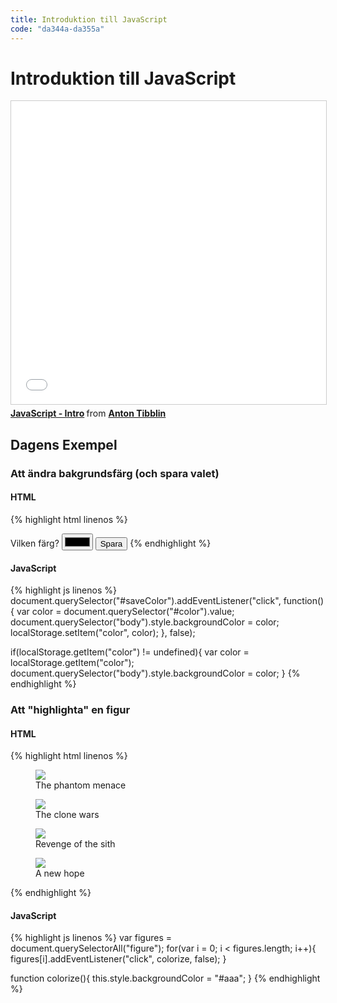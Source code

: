 ```yaml
---
title: Introduktion till JavaScript
code: "da344a-da355a"
---
```


# Introduktion till JavaScript

<iframe src="//www.slideshare.net/slideshow/embed_code/key/vrpqpz81JRPWxJ" width="595" height="485" frameborder="0" marginwidth="0" marginheight="0" scrolling="no" style="border:1px solid #CCC; border-width:1px; margin-bottom:5px; max-width: 100%;" allowfullscreen> </iframe> <div style="margin-bottom:5px"> <strong> <a href="//www.slideshare.net/AntonTibblin/javascript-intro-57743384" title="JavaScript - Intro" target="_blank">JavaScript - Intro</a> </strong> from <strong><a href="//www.slideshare.net/AntonTibblin" target="_blank">Anton Tibblin</a></strong> </div>


## Dagens Exempel

### Att ändra bakgrundsfärg (och spara valet)

#### HTML

{% highlight html linenos %}
<!doctype html>
<html>
    <head>
		<meta charset="utf-8">
		<meta name="viewport" content="initial-scale=1, width=device-width">
        <title>Bakgrundsfärg-byte</title>
    </head>
    <body>
		<label for="color">Vilken färg?</label>
		<input type="color" id="color">
		<button id="saveColor">Spara</button>
		<script src="script.js"></script>
    </body>
</html>
{% endhighlight %}

#### JavaScript

{% highlight js linenos %}
document.querySelector("#saveColor").addEventListener("click", function(){
  var color = document.querySelector("#color").value;
  document.querySelector("body").style.backgroundColor = color;
  localStorage.setItem("color", color);
}, false);

if(localStorage.getItem("color") != undefined){
  var color = localStorage.getItem("color");
  document.querySelector("body").style.backgroundColor = color;
}
{% endhighlight %}

### Att "highlighta" en figur

#### HTML

{% highlight html linenos %}
<figure>
  <img src="images/1.jpg">
  <figcaption>The phantom menace</figcaption>
</figure>
<figure>
  <img src="images/2.jpg">
  <figcaption>The clone wars</figcaption>
</figure>
<figure>
  <img src="images/3.jpg">
  <figcaption>Revenge of the sith</figcaption>
</figure>
<figure>
  <img src="images/4.jpg">
  <figcaption>A new hope</figcaption>
</figure>
<!-- osv. -->
{% endhighlight %}

#### JavaScript

{% highlight js linenos %}
var figures = document.querySelectorAll("figure");
for(var i = 0; i < figures.length; i++){
	figures[i].addEventListener("click", colorize, false);
}

function colorize(){
	this.style.backgroundColor = "#aaa";
}
{% endhighlight %}
